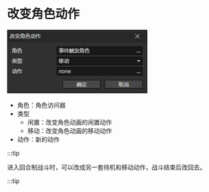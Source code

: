 # 改变角色动作

![](img/changeActorMotion-1.png)

- 角色：角色访问器
- 类型
  - 闲置：改变角色动画的闲置动作
  - 移动：改变角色动画的移动动作
- 动作：新的动作

:::tip

进入回合制战斗时，可以改成另一套待机和移动动作，战斗结束后改回去。

:::tip
